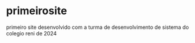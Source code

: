 # primeirosite
primeiro site desenvolvido com a turma de desenvolvimento de sistema do colegio reni de 2024
